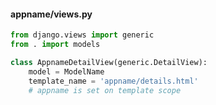 ---
---

#### appname/views.py
```python
from django.views import generic
from . import models

class AppnameDetailView(generic.DetailView):
    model = ModelName
    template_name = 'appname/details.html'
    # appname is set on template scope
```


